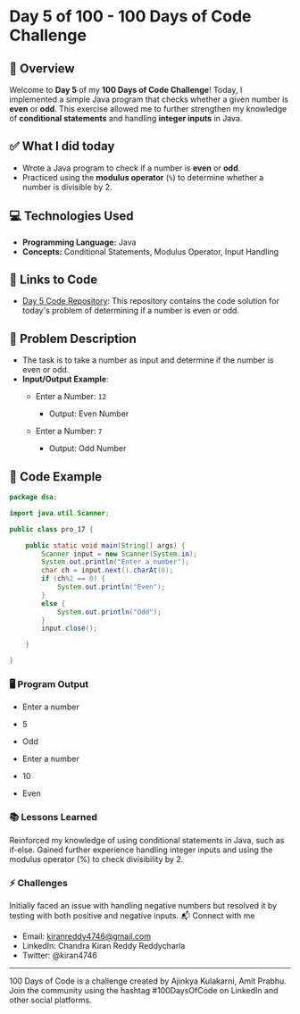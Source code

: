 # Day 5 of 100 - 100 Days of Code Challenge

## 📝 Overview
Welcome to **Day 5** of my **100 Days of Code Challenge**! Today, I implemented a simple Java program that checks whether a given number is **even** or **odd**. This exercise allowed me to further strengthen my knowledge of **conditional statements** and handling **integer inputs** in Java.

## ✅ What I did today
- Wrote a Java program to check if a number is **even** or **odd**.
- Practiced using the **modulus operator** (`%`) to determine whether a number is divisible by 2.

## 💻 Technologies Used
- **Programming Language:** Java
- **Concepts:** Conditional Statements, Modulus Operator, Input Handling

## 🔗 Links to Code
- [Day 5 Code Repository](https://github.com/kiranreddy4433E/Day_5/blob/main/pro_17.java): This repository contains the code solution for today's problem of determining if a number is even or odd.

## 📖 Problem Description
- The task is to take a number as input and determine if the number is even or odd.
- **Input/Output Example**:
  - Enter a Number: `12`
    - Output: Even Number
  
  - Enter a Number: `7`
    - Output: Odd Number

## 📝 Code Example

```java
package dsa;

import java.util.Scanner;

public class pro_17 {

	public static void main(String[] args) {
		Scanner input = new Scanner(System.in);
		System.out.println("Enter a number");
		char ch = input.next().charAt(0);
		if (ch%2 == 0) {
			System.out.println("Even");
		}
		else {
			System.out.println("Odd");
		}
		input.close();

	}

}

```

### 🖥️ Program Output
- Enter a number
- 5
- Odd

- Enter a number
- 10
- Even

### 📚 Lessons Learned
Reinforced my knowledge of using conditional statements in Java, such as if-else.
Gained further experience handling integer inputs and using the modulus operator (%) to check divisibility by 2.

### ⚡ Challenges
Initially faced an issue with handling negative numbers but resolved it by testing with both positive and negative inputs.
📬 Connect with me
- Email: kiranreddy4746@gmail.com
- LinkedIn: Chandra Kiran Reddy Reddycharla
- Twitter: @kiran4746

---

100 Days of Code is a challenge created by Ajinkya Kulakarni, Amit Prabhu. Join the community using the hashtag #100DaysOfCode on LinkedIn and other social platforms.
